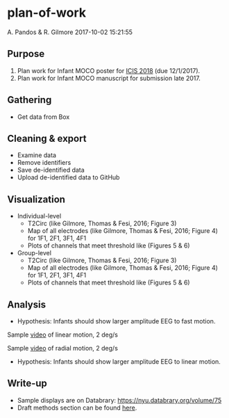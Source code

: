 plan-of-work
================
A. Pandos & R. Gilmore
2017-10-02 15:21:55

Purpose
-------

1.  Plan work for Infant MOCO poster for [ICIS 2018](https://infantstudies.org/congress-2018/) (due 12/1/2017).
2.  Plan work for Infant MOCO manuscript for submission late 2017.

Gathering
---------

-   Get data from Box

Cleaning & export
-----------------

-   Examine data
-   Remove identifiers
-   Save de-identified data
-   Upload de-identified data to GitHub

Visualization
-------------

-   Individual-level
    -   T2Circ (like Gilmore, Thomas & Fesi, 2016; Figure 3)
    -   Map of all electrodes (like Gilmore, Thomas & Fesi, 2016; Figure 4) for 1F1, 2F1, 3F1, 4F1
    -   Plots of channels that meet threshold like (Figures 5 & 6)
-   Group-level
    -   T2Circ (like Gilmore, Thomas & Fesi, 2016; Figure 3)
    -   Map of all electrodes (like Gilmore, Thomas & Fesi, 2016; Figure 4) for 1F1, 2F1, 3F1, 4F1
    -   Plots of channels that meet threshold like (Figures 5 & 6)

Analysis
--------

-   Hypothesis: Infants should show larger amplitude EEG to fast motion.

Sample [video](https://nyu.databrary.org/slot/9825/-/asset/11635/download?inline=true) of linear motion, 2 deg/s

<!-- <video width="320" height="240" controls> -->
<!-- <source src="https://nyu.databrary.org/slot/9825/-/asset/11635/download?inline=true" type="video/mp4"> -->
<!-- Your browser does not support the video tag. -->
<!-- </video> -->
Sample [video](https://nyu.databrary.org/slot/9825/-/asset/11641/download?inline=true) of radial motion, 2 deg/s

<!-- <video width="320" height="240" controls> -->
<!-- <source src="https://nyu.databrary.org/slot/9825/-/asset/11641/download?inline=true" type="video/mp4"> -->
<!-- Your browser does not support the video tag. -->
<!-- </video> -->
-   Hypothesis: Infants should show larger amplitude EEG to linear motion.

Write-up
--------

-   Sample displays are on Databrary: <https://nyu.databrary.org/volume/75>
-   Draft methods section can be found [here](moco-inf-2pat-lamrad-manuscript2016.md).
